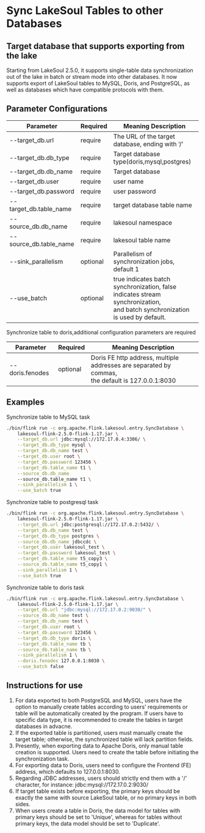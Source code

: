 # Sync LakeSoul Tables to other Databases

<!--
SPDX-FileCopyrightText: 2023 LakeSoul Contributors

SPDX-License-Identifier: Apache-2.0
-->
## Target database that supports exporting from the lake
Starting from LakeSoul 2.5.0, it supports single-table data synchronization out of the lake in batch or stream mode into other databases. It now supports export of LakeSoul tables to MySQL, Doris, and PostgreSQL, as well as databases which have compatible protocols with them.

## Parameter Configurations

| Parameter              | Required | Meaning Description                                                                                                                |
|------------------------|----------|------------------------------------------------------------------------------------------------------------------------------------|
| --target_db.url        | require  | The URL of the target database, ending with ‘/’                                                                                    |
| --target_db.db_type    | require  | Target database type(doris,mysql,postgres)                                                                                         |
| --target_db.db_name    | require  | Target database                                                                                                                    |
| --target_db.user       | require  | user name                                                                                                                          |
| --target_db.password   | require  | user password                                                                                                                      |
| --target_db.table_name | require  | target database table name                                                                                                         |
| --source_db.db_name    | require  | lakesoul namespace                                                                                                                 |
| --source_db.table_name | require  | lakesoul table name                                                                                                                |
| --sink_parallelism     | optional | Parallelism of synchronization jobs, default 1                                                                                     |
| --use_batch            | optional | true indicates batch synchronization, false indicates stream synchronization,  <br/> and batch synchronization is used by default. |

Synchronize table to doris,additional configuration parameters are required

| Parameter       | Required | Meaning Description                                                                                |
|-----------------|----------|----------------------------------------------------------------------------------------------------|
| --doris.fenodes | optional | Doris FE http address, multiple addresses are separated by commas,   <br/>the default is 127.0.0.1:8030 |

## Examples
Synchronize table to MySQL task

```bash
./bin/flink run -c org.apache.flink.lakesoul.entry.SyncDatabase \
    lakesoul-flink-2.5.0-flink-1.17.jar \
    --target_db.url jdbc:mysql://172.17.0.4:3306/ \
    --target_db.db_type mysql \
    --target_db.db_name test \
    --target_db.user root \
    --target_db.password 123456 \
    --target_db.table_name t1 \
    --source_db.db_name
    --source_db.table_name t1 \
    --sink_parallelism 1 \
    --use_batch true
```
Synchronize table to postgresql task

```bash
./bin/flink run -c org.apache.flink.lakesoul.entry.SyncDatabase \
    lakesoul-flink-2.5.0-flink-1.17.jar \
    --target_db.url jdbc:postgresql://172.17.0.2:5432/ \
    --target_db.db_name test \
    --target_db.db_type postgres \
    --source_db.db_name jdbccdc \
    --target_db.user lakesoul_test \
    --target_db.password lakesoul_test \
    --target_db.table_name t5_copy3 \
    --source_db.table_name t5_copy1 \
    --sink_parallelism 1 \
    --use_batch true
```
Synchronize table to doris task
```bash
./bin/flink run -c org.apache.flink.lakesoul.entry.SyncDatabase \
    lakesoul-flink-2.5.0-flink-1.17.jar \
    --target_db.url "jdbc:mysql://172.17.0.2:9030/" \
    --source_db.db_name test \
    --target_db.db_name test \
    --target_db.user root \
    --target_db.password 123456 \
    --target_db.db_type doris \
    --target_db.table_name tb \
    --source_db.table_name tb \
    --sink_parallelism 1 \
    --doris.fenodes 127.0.0.1:8030 \
    --use_batch false 
```

## Instructions for use
1. For data exported to both PostgreSQL and MySQL, users have the option to manually create tables according to users' requirements or table will be automatically created by the program. If users have to specific data type, it is recommended to create the tables in target databases in advacne.  
2. If the exported table is partitioned, users must manually create the target table; otherwise, the synchronized table will lack partition fields.  
3. Presently, when exporting data to Apache Doris, only manual table creation is supported. Users need to create the table before initiating the synchronization task.  
4. For exporting data to Doris, users need to configure the Frontend (FE) address, which defaults to 127.0.0.1:8030.  
5. Regarding JDBC addresses, users should strictly end them with a '/' character, for instance: jdbc:mysql://172.17.0.2:9030/  
6. If target table exists before exporting, the primary keys should be exactly the same with source LakeSoul table, or no primary keys in both sides.
6. When users create a table in Doris, the data model for tables with primary keys should be set to 'Unique', whereas for tables without primary keys, the data model should be set to 'Duplicate'.